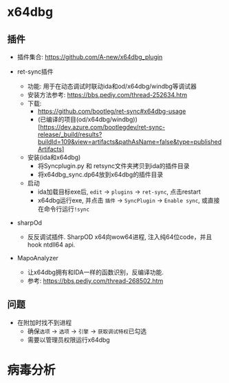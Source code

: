 

# x64dbg
## 插件
* 插件集合: https://github.com/A-new/x64dbg_plugin

* ret-sync插件
    * 功能: 用于在动态调试时联动ida和od/x64dbg/windbg等调试器
    * 安装方法参考: https://bbs.pediy.com/thread-252634.htm
    * 下载: 
        * https://github.com/bootleg/ret-sync#x64dbg-usage
        * (已编译的项目(od/x64dbg/windbg))[https://dev.azure.com/bootlegdev/ret-sync-release/_build/results?buildId=109&view=artifacts&pathAsName=false&type=publishedArtifacts]
    * 安装(ida和x64dbg)
        * 将Syncplugin.py 和 retsync文件夹拷贝到ida的插件目录
        * 将x64dbg_sync.dp64放到x64dbg的插件目录
    * 启动
        * ida加载目标exe后, `edit` -> `plugins` -> `ret-sync`, 点击restart
        * x64dbg运行exe, 并点击 `插件` -> `SyncPlugin` -> `Enable sync`, 或直接在命令行运行`!sync`

* sharpOd
    * 反反调试插件. SharpOD x64向wow64进程, 注入纯64位code，并且hook ntdll64 api. 

* MapoAnalyzer
    * 让x64dbg拥有和IDA一样的函数识别，反编译功能. 
    * 参考: https://bbs.pediy.com/thread-268502.htm

## 问题
* 在附加时找不到进程
    * 确保`选项` -> `选项` -> `引擎` -> `获取调试特权`已勾选
    * 需要以管理员权限运行x64dbg

# 病毒分析